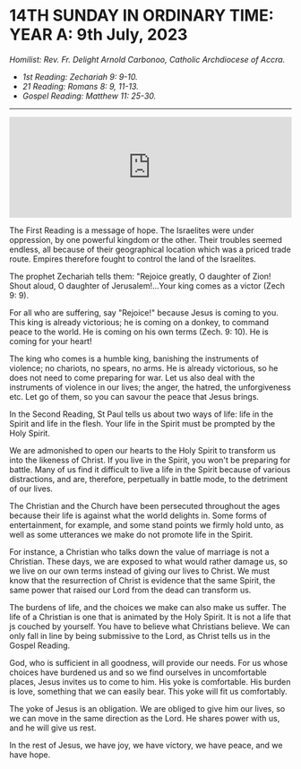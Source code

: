 # 14TH SUNDAY IN ORDINARY TIME: YEAR A: 9th July, 2023
_Homilist: Rev. Fr. Delight Arnold Carbonoo, Catholic Archdiocese of Accra._

- _1st Reading: Zechariah 9: 9-10._
- _21 Reading: Romans 8: 9, 11-13._
- _Gospel Reading: Matthew 11: 25-30._

---
<iframe src="https://podcasters.spotify.com/pod/show/sbcclashibi/embed/episodes/Sermons-at-Bakhita-14th-Sunday-in-Ordinary-Time---Rev-Fr-Delight-Arnold-Carbonu-e26noc2" height="180px" width="100%" frameborder="0" scrolling="no"></iframe>

The First Reading is a message of hope. The Israelites were under oppression, by one powerful kingdom or the other. Their troubles seemed endless, all because of their geographical location which was a priced trade route. Empires therefore fought to control the land of the Israelites.

The prophet Zechariah tells them: "Rejoice greatly, O daughter of Zion! Shout aloud, O daughter of
Jerusalem!...Your king comes as a victor (Zech 9: 9).

For all who are suffering, say "Rejoice!" because Jesus is coming to you. This king is already victorious; he is coming on a donkey, to command peace to the world. He is coming on his own terms (Zech. 9: 10). He is coming for your heart!

The king who comes is a humble king, banishing the instruments of violence; no chariots, no spears, no arms. He is already victorious, so he does not need to come preparing for war. Let us also deal with the instruments of violence in our lives; the anger, the hatred, the unforgiveness etc. Let go of them, so you can savour the peace that Jesus brings.

In the Second Reading, St Paul tells us about two ways of life: life in the Spirit and life in the flesh. Your life in the Spirit must be prompted by the Holy Spirit.

We are admonished to open our hearts to the Holy Spirit to transform us into the likeness of Christ. If you live in the Spirit, you won't be preparing for battle. Many of us find it difficult to live a life in the Spirit because of various distractions, and are, therefore, perpetually in battle mode, to the detriment of our lives.

The Christian and the Church have been persecuted throughout the ages because their life is against what the world delights in. Some forms of entertainment, for example, and some stand points we firmly hold unto, as well as some utterances we make do not promote life in the Spirit.

For instance, a Christian who talks down the value of marriage is not a Christian. These days, we are exposed to what would rather damage us, so we live on our own terms instead of giving our lives to Christ. We must know that the resurrection of Christ is evidence that the same Spirit, the same power that raised our Lord from the dead can transform us.

The burdens of life, and the choices we make can also make us suffer. The life of a Christian is one that is animated by the Holy Spirit. It is not a life that js couched by yourself. You have to believe what Christians believe. We can only fall in line by being submissive to the Lord, as Christ tells us in the Gospel Reading.

God, who is sufficient in all goodness, will provide our needs. For us whose choices have burdened us and so we find ourselves in uncomfortable places, Jesus invites us to come to him. His yoke is comfortable. His burden is love, something that we can easily bear. This yoke will fit us comfortably.

The yoke of Jesus is an obligation. We are obliged to give him our lives, so we can move in the same direction as the Lord. He shares power with us, and he will give us rest.

In the rest of Jesus, we have joy, we have victory, we have peace, and we have hope.